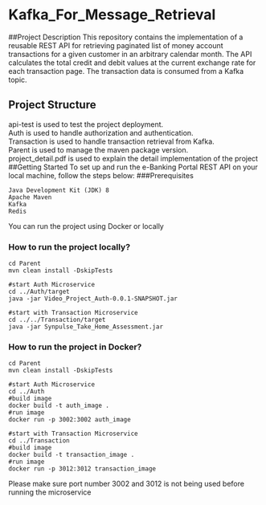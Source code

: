 # Kafka_For_Message_Retrieval
##Project Description
This repository contains the implementation of a reusable REST API for retrieving paginated list of money account transactions for a given customer in an arbitrary calendar month. The API calculates the total credit and debit values at the current exchange rate for each transaction page. The transaction data is consumed from a Kafka topic.
## Project Structure
api-test is used to test the project deployment.\
Auth is used to handle authorization and authentication.\
Transaction is used to handle transaction retrieval from Kafka.\
Parent is used to manage the maven package version.\
project_detail.pdf is used to explain the detail implementation of the project
##Getting Started
To set up and run the e-Banking Portal REST API on your local machine, follow the steps below:
###Prerequisites
```
Java Development Kit (JDK) 8
Apache Maven
Kafka
Redis
```
You can run the project using Docker or locally
### How to run the project locally?
```
cd Parent
mvn clean install -DskipTests

#start Auth Microservice
cd ../Auth/target
java -jar Video_Project_Auth-0.0.1-SNAPSHOT.jar

#start with Transaction Microservice
cd ../../Transaction/target
java -jar Synpulse_Take_Home_Assessment.jar
```

### How to run the project in Docker?
```
cd Parent
mvn clean install -DskipTests

#start Auth Microservice
cd ../Auth
#build image
docker build -t auth_image .
#run image
docker run -p 3002:3002 auth_image

#start with Transaction Microservice
cd ../Transaction
#build image
docker build -t transaction_image .
#run image
docker run -p 3012:3012 transaction_image
```
Please make sure port number 3002 and 3012 is not being used before running the microservice


